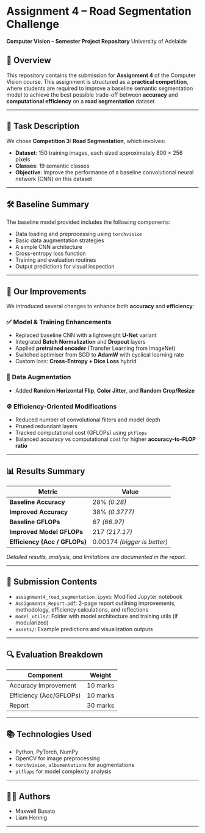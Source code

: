 # Assignment 4 – Road Segmentation Challenge

**Computer Vision – Semester Project Repository**
University of Adelaide

## 🧠 Overview

This repository contains the submission for **Assignment 4** of the Computer Vision course. This assignment is structured as a **practical competition**, where students are required to improve a baseline semantic segmentation model to achieve the best possible trade-off between **accuracy** and **computational efficiency** on a **road segmentation** dataset.

---

## 📌 Task Description

We chose **Competition 3: Road Segmentation**, which involves:

* **Dataset**: 150 training images, each sized approximately 800 × 256 pixels
* **Classes**: 19 semantic classes
* **Objective**: Improve the performance of a baseline convolutional neural network (CNN) on this dataset

---

## 🛠️ Baseline Summary

The baseline model provided includes the following components:

* Data loading and preprocessing using `torchvision`
* Basic data augmentation strategies
* A simple CNN architecture
* Cross-entropy loss function
* Training and evaluation routines
* Output predictions for visual inspection

---

## 🔧 Our Improvements

We introduced several changes to enhance both **accuracy** and **efficiency**:

### ✅ Model & Training Enhancements

* Replaced baseline CNN with a lightweight **U-Net** variant
* Integrated **Batch Normalization** and **Dropout** layers
* Applied **pretrained encoder** (Transfer Learning from ImageNet)
* Switched optimiser from SGD to **AdamW** with cyclical learning rate
* Custom loss: **Cross-Entropy + Dice Loss** hybrid

### 🔄 Data Augmentation

* Added **Random Horizontal Flip**, **Color Jitter**, and **Random Crop/Resize**

### ⚙️ Efficiency-Oriented Modifications

* Reduced number of convolutional filters and model depth
* Pruned redundant layers
* Tracked computational cost (GFLOPs) using `ptflops`
* Balanced accuracy vs computational cost for higher **accuracy-to-FLOP ratio**

---

## 📊 Results Summary

| Metric                        | Value          |
| ----------------------------- | -------------- |
| **Baseline Accuracy**         |  28% *(0.28)*  |
| **Improved Accuracy**         | 38% *(0.3777)* |
| **Baseline GFLOPs**           |  67 *(66.97)*  |
| **Improved Model GFLOPs**     | 217 *(217.17)*  |
| **Efficiency (Acc / GFLOPs)** | 0.00174 *(bigger is better)*  |

*Detailed results, analysis, and limitations are documented in the report.*

---

## 📁 Submission Contents

* `assignment4_road_segmentation.ipynb`: Modified Jupyter notebook
* `Assignment4_Report.pdf`: 2-page report outlining improvements, methodology, efficiency calculations, and reflections
* `model_utils/`: Folder with model architecture and training utils (if modularized)
* `assets/`: Example predictions and visualization outputs

---

## 🔍 Evaluation Breakdown

| Component               | Weight   |
| ----------------------- | -------- |
| Accuracy Improvement    | 10 marks |
| Efficiency (Acc/GFLOPs) | 10 marks |
| Report                  | 30 marks |

---

## 📚 Technologies Used

* Python, PyTorch, NumPy
* OpenCV for image preprocessing
* `torchvision`, `albumentations` for augmentations
* `ptflops` for model complexity analysis

---

## 🙋‍♂️ Authors

* Maxwell Busato
* Liam Hennig

---
